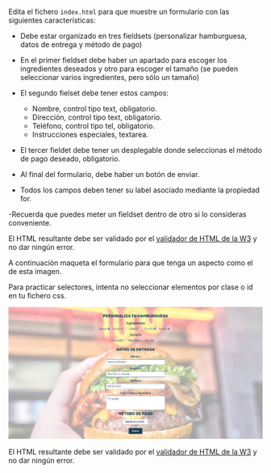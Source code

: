 Edita el fichero `index.html` para que muestre un formulario con las siguientes características:

- Debe estar organizado en tres fieldsets (personalizar hamburguesa, datos de entrega y método de pago)

- En el primer fieldset debe haber un apartado para escoger los ingredientes deseados y otro para escoger el tamaño (se pueden seleccionar varios ingredientes, pero sólo un tamaño)

- El segundo fielset debe tener estos campos:

  - Nombre, control tipo text, obligatorio.
  - Dirección, control tipo text, obligatorio.
  - Teléfono, control tipo tel, obligatorio.
  - Instrucciones especiales, textarea.

- El tercer fieldet debe tener un desplegable donde seleccionas el método de pago deseado, obligatorio.

- Al final del formulario, debe haber un botón de enviar.

- Todos los campos deben tener su label asociado mediante la propiedad for.

-Recuerda que puedes meter un fieldset dentro de otro si lo consideras conveniente. 

El HTML resultante debe ser validado por el [validador de HTML de la W3](https://validator.w3.org/#validate_by_input) y no dar ningún error.

A continuación maqueta el formulario para que tenga un aspecto como el de esta imagen.

Para practicar selectores, intenta no seleccionar elementos por clase o id en tu fichero css.

![Aspecto formulario](./formulario.png)

El HTML resultante debe ser validado por el [validador de HTML de la W3](https://validator.w3.org/#validate_by_input) y no dar ningún error.
